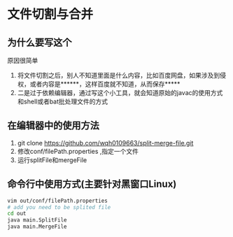 # 文件切割与合并

## 为什么要写这个
原因很简单
1. 将文件切割之后，别人不知道里面是什么内容，比如百度网盘，如果涉及到侵权，或者内容是******，这样百度就不知道，从而保存*****
2. 二是过于依赖编辑器，通过写这个小工具，就会知道原始的javac的使用方式和shell或者bat批处理文件的方式

## 在编辑器中的使用方法
1. git clone https://github.com/wqh0109663/split-merge-file.git
2. 修改conf/filePath.properties ,指定一个文件
3. 运行splitFile和mergeFile

## 命令行中使用方式(主要针对黑窗口Linux)
```bash
vim out/conf/filePath.properties
# add you need to be splited file
cd out
java main.SplitFile
java main.MergeFile
```


